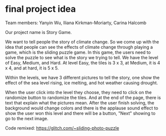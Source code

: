 # final project idea

Team members: Yanyin Wu, Iliana Kirkman-Moriarty, Carina Halcomb

Our project name is Story Game.

We want to tell people the story of climate change. So we come up with the idea that people can see the effects of climate change through playing a game, which is the sliding puzzle game.
In this game, the users need to solve the puzzle to see what is the story we trying to tell. We have the level of Easy, Medium, and Hard.
At level Easy, the tiles is 3 x 3, at Medium, it is 4 x 4, and at hard, it is 5 x 5.

Within the levels, we have 3 different pictures to tell the story, one show the effect of the sea level rising, ice melting, and hot weather causing drought.

When the user click into the level they choose, they need to click on the randomize button to randomize the tiles. And at the end of the page, there is text that explain what the pictures mean.
After the user finish solving, the background would change colors and there is the applause sound effect to show the user won this level and there will be a button, "Next" showing to go to the next image.


Code remixed: https://glitch.com/~sliding-photo-puzzle
